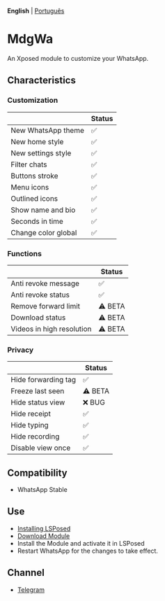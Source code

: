  **English** | [Português](languages/README_PTBR.md)

# MdgWa

An Xposed module to customize your WhatsApp.

## Characteristics

### Customization

|  | Status |
| ------------- | ------------- |
| New WhatsApp theme | ✅ |
| New home style | ✅ |
| New settings style | ✅ |
| Filter chats | ✅ |
| Buttons stroke | ✅ |
| Menu icons | ✅ |
| Outlined icons | ✅ |
| Show name and bio | ✅ |
| Seconds in time | ✅ |
| Change color global | ✅ |


### Functions

|  | Status |
| ------------- | ------------- |
| Anti revoke message | ✅ |
| Anti revoke status | ✅ |
| Remove forward limit | ⚠️ BETA |
| Download status | ⚠️ BETA |
| Videos in high resolution | ⚠️ BETA |

### Privacy

|  | Status |
| ------------- | ------------- |
| Hide forwarding tag | ✅ |
| Freeze last seen | ⚠️ BETA |
| Hide status view | ❌ BUG |
| Hide receipt | ✅ |
| Hide typing | ✅ |
| Hide recording | ✅ |
| Disable view once | ✅ |

## Compatibility

- WhatsApp Stable

## Use

- [Installing LSPosed](https://github.com/LSPosed/LSPosed)
- [Download Module](https://github.com/ItsMadruga/MdgWa/releases/latest)
- Install the Module and activate it in LSPosed
- Restart WhatsApp for the changes to take effect.

## Channel

- [Telegram](https://t.me/mdgwamodule)
